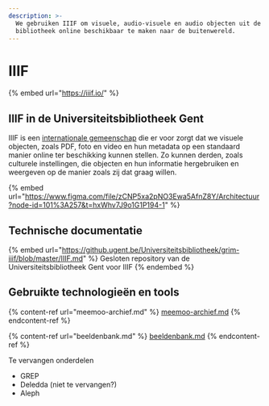 ```yaml
---
description: >-
  We gebruiken IIIF om visuele, audio-visuele en audio objecten uit de
  bibliotheek online beschikbaar te maken naar de buitenwereld.
---
```


# IIIF

{% embed url="https://iiif.io/" %}

## IIIF in de Universiteitsbibliotheek Gent

IIIF is een [internationale gemeenschap](https://iiif.io/community/consortium/) die er voor zorgt dat we visuele objecten, zoals PDF, foto en video en hun metadata op een standaard manier online ter beschikking kunnen stellen. Zo kunnen derden, zoals culturele instellingen, die objecten en hun informatie hergebruiken en weergeven op de manier zoals zij dat graag willen.

{% embed url="https://www.figma.com/file/zCNP5xa2pNO3Ewa5AfnZ8Y/Architectuur?node-id=101%3A257&t=hxWhv7J9o1G1P194-1" %}

## Technische documentatie

{% embed url="https://github.ugent.be/Universiteitsbibliotheek/grim-iiif/blob/master/IIIF.md" %}
Gesloten repository van de Universiteitsbibliotheek Gent voor IIIF
{% endembed %}

## Gebruikte technologieën en tools

{% content-ref url="meemoo-archief.md" %}
[meemoo-archief.md](meemoo-archief.md)
{% endcontent-ref %}

{% content-ref url="beeldenbank.md" %}
[beeldenbank.md](beeldenbank.md)
{% endcontent-ref %}

Te vervangen onderdelen

* GREP
* Deledda (niet te vervangen?)
* Aleph
